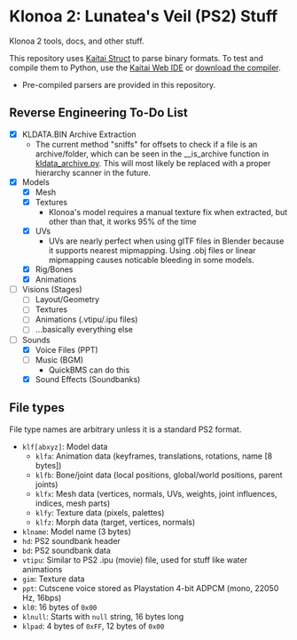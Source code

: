 # Klonoa 2: Lunatea's Veil (PS2) Stuff
Klonoa 2 tools, docs, and other stuff.

This repository uses [Kaitai Struct](https://kaitai.io) to parse binary formats. To test and compile them to Python, use the [Kaitai Web IDE](https://ide.kaitai.io) or [download the compiler](https://kaitai.io/#download). 
* Pre-compiled parsers are provided in this repository.

## Reverse Engineering To-Do List
- [x] KLDATA.BIN Archive Extraction
    * The current method "sniffs" for offsets to check if a file is an archive/folder, which can be seen in the __is_archive function in [kldata_archive.py](https://github.com/evilarceus/klonoa2-tools/blob/4459276f73eb75132bfd6693ecd10e9d508b5dc2/lib/kldata_archive.py#L8). This will most likely be replaced with a proper hierarchy scanner in the future.
- [x] Models
    - [x] Mesh
    - [x] Textures
        * Klonoa's model requires a manual texture fix when extracted, but other than that, it works 95% of the time
    - [x] UVs
        * UVs are nearly perfect when using glTF files in Blender because it supports nearest mipmapping. Using .obj files or linear mipmapping causes noticable bleeding in some models.
    - [x] Rig/Bones
    - [x] Animations
- [ ] Visions (Stages)
    - [ ] Layout/Geometry
    - [ ] Textures
    - [ ] Animations (.vtipu/.ipu files)
    - [ ] ...basically everything else
- [ ] Sounds
    - [x] Voice Files (PPT)
    - [ ] Music (BGM)
        * QuickBMS can do this
    - [x] Sound Effects (Soundbanks)

## File types
File type names are arbitrary unless it is a standard PS2 format.
- `klf[abxyz]`: Model data
    - `klfa`: Animation data (keyframes, translations, rotations, name [8 bytes])
    - `klfb`: Bone/joint data (local positions, global/world positions, parent joints)
    - `klfx`: Mesh data (vertices, normals, UVs, weights, joint influences, indices, mesh parts)
    - `klfy`: Texture data (pixels, palettes)
    - `klfz`: Morph data (target, vertices, normals)
- `klname`: Model name (3 bytes)
- `hd`: PS2 soundbank header
- `bd`: PS2 soundbank data
- `vtipu`: Similar to PS2 .ipu (movie) file, used for stuff like water animations
- `gim`: Texture data
- `ppt`: Cutscene voice stored as Playstation 4-bit ADPCM (mono, 22050 Hz, 16bps)
- `kl0`: 16 bytes of `0x00`
- `klnull`: Starts with `null` string, 16 bytes long
- `klpad`: 4 bytes of `0xFF`, 12 bytes of `0x00`
